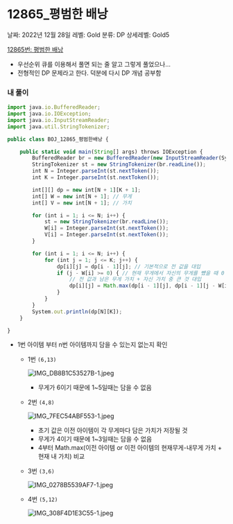 # 12865_평범한 배낭

날짜: 2022년 12월 28일
레벨: Gold
분류: DP
상세레벨: Gold5

[12865번: 평범한 배낭](https://www.acmicpc.net/problem/12865)

- 우선순위 큐를 이용해서 풀면 되는 줄 알고 그렇게 풀었으나…
- 전형적인 DP 문제라고 한다. 덕분에 다시 DP 개념 공부함

### 내 풀이

```jsx
import java.io.BufferedReader;
import java.io.IOException;
import java.io.InputStreamReader;
import java.util.StringTokenizer;

public class BOJ_12865_평범한배낭 {

	public static void main(String[] args) throws IOException {
		BufferedReader br = new BufferedReader(new InputStreamReader(System.in));
		StringTokenizer st = new StringTokenizer(br.readLine());
		int N = Integer.parseInt(st.nextToken());
		int K = Integer.parseInt(st.nextToken());

		int[][] dp = new int[N + 1][K + 1];
		int[] W = new int[N + 1]; // 무게
		int[] V = new int[N + 1]; // 가치

		for (int i = 1; i <= N; i++) {
			st = new StringTokenizer(br.readLine());
			W[i] = Integer.parseInt(st.nextToken());
			V[i] = Integer.parseInt(st.nextToken());
		}

		for (int i = 1; i <= N; i++) {
			for (int j = 1; j <= K; j++) {
				dp[i][j] = dp[i - 1][j]; // 기본적으로 전 값을 대입
				if (j - W[i] >= 0) { // 현재 무게에서 자신의 무게를 뻈을 때 0 이상이면
					// 전 값과 남은 무게 가치 + 자신 가치 중 큰 것 대입
					dp[i][j] = Math.max(dp[i - 1][j], dp[i - 1][j - W[i]] + V[i]);
				}
			}
		}
		System.out.println(dp[N][K]);
	}

}
```

- 1번 아이템 부터 n번 아이템까지 담을 수 있는지 없는지 확인
    - 1번 `(6,13)`
        
        ![IMG_DB8B1C53527B-1.jpeg](12865_%E1%84%91%E1%85%A7%E1%86%BC%E1%84%87%E1%85%A5%E1%86%B7%E1%84%92%E1%85%A1%E1%86%AB%20%E1%84%87%E1%85%A2%E1%84%82%E1%85%A1%E1%86%BC%20801bfaa6768f47a7a9f0bb7509b0313a/IMG_DB8B1C53527B-1.jpeg)
        
        - 무게가 6이기 때문에 1~5일때는 담을 수 없음
    - 2번 `(4,8)`
        
        ![IMG_7FEC54ABF553-1.jpeg](12865_%E1%84%91%E1%85%A7%E1%86%BC%E1%84%87%E1%85%A5%E1%86%B7%E1%84%92%E1%85%A1%E1%86%AB%20%E1%84%87%E1%85%A2%E1%84%82%E1%85%A1%E1%86%BC%20801bfaa6768f47a7a9f0bb7509b0313a/IMG_7FEC54ABF553-1.jpeg)
        
        - 초기 값은 이전 아이템이 각 무게마다 담은 가치가 저장될 것
        - 무게가 4이기 때문에 1~3일때는 담을 수  없음
        - 4부터 Math.max(이전 아이템 or 이전 아이템의 현재무게-내무게 가치 + 현재 내 가치) 비교
    - 3번 `(3,6)`
        
        ![IMG_0278B5539AF7-1.jpeg](12865_%E1%84%91%E1%85%A7%E1%86%BC%E1%84%87%E1%85%A5%E1%86%B7%E1%84%92%E1%85%A1%E1%86%AB%20%E1%84%87%E1%85%A2%E1%84%82%E1%85%A1%E1%86%BC%20801bfaa6768f47a7a9f0bb7509b0313a/IMG_0278B5539AF7-1.jpeg)
        
    - 4번 `(5,12)`
        
        ![IMG_308F4D1E3C55-1.jpeg](12865_%E1%84%91%E1%85%A7%E1%86%BC%E1%84%87%E1%85%A5%E1%86%B7%E1%84%92%E1%85%A1%E1%86%AB%20%E1%84%87%E1%85%A2%E1%84%82%E1%85%A1%E1%86%BC%20801bfaa6768f47a7a9f0bb7509b0313a/IMG_308F4D1E3C55-1.jpeg)